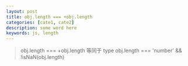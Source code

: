 ```yaml
---
layout: post
title: obj.length === +obj.length 
categories: [cate1, cate2]
description: some word here
keywords: js, length
---
```


>obj.length === +obj.length 等同于 type obj.length === 'number' && !isNaN(obj.length)
